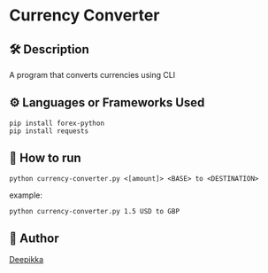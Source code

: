 # Currency Converter

## 🛠️ Description

A program that converts currencies using CLI

## ⚙️ Languages or Frameworks Used

```
pip install forex-python
pip install requests
```

## 🌟 How to run

```
python currency-converter.py <[amount]> <BASE> to <DESTINATION>
```
example:
```
python currency-converter.py 1.5 USD to GBP
```
## 🤖 Author

[Deepikka](https://github.com/itsmedeepikka)